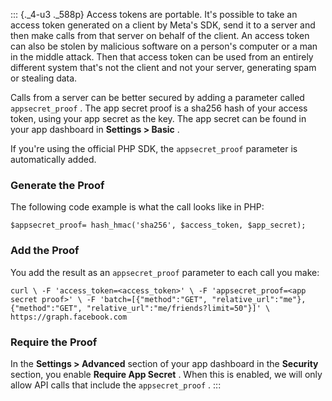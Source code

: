 ::: {._4-u3 ._588p}
Access tokens are portable. It\'s possible to take an access token
generated on a client by Meta\'s SDK, send it to a server and then make
calls from that server on behalf of the client. An access token can also
be stolen by malicious software on a person\'s computer or a man in the
middle attack. Then that access token can be used from an entirely
different system that\'s not the client and not your server, generating
spam or stealing data.

Calls from a server can be better secured by adding a parameter called
` appsecret_proof ` . The app secret proof is a sha256 hash of your
access token, using your app secret as the key. The app secret can be
found in your app dashboard in **Settings \> Basic** .

If you\'re using the official PHP SDK, the ` appsecret_proof ` parameter
is automatically added.

### Generate the Proof

The following code example is what the call looks like in PHP:

``` {._5s-8 .prettyprint .lang-code .prettyprinted}
$appsecret_proof= hash_hmac('sha256', $access_token, $app_secret); 
```

### Add the Proof

You add the result as an ` appsecret_proof ` parameter to each call you
make:

``` {._5s-8 .prettyprint .lang-code .prettyprinted}
curl \ -F 'access_token=<access_token>' \ -F 'appsecret_proof=<app secret proof>' \ -F 'batch=[{"method":"GET", "relative_url":"me"},{"method":"GET", "relative_url":"me/friends?limit=50"}]' \ https://graph.facebook.com
```

### Require the Proof

In the **Settings \> Advanced** section of your app dashboard in the
**Security** section, you enable **Require App Secret** . When this is
enabled, we will only allow API calls that include the
` appsecret_proof ` .
:::
